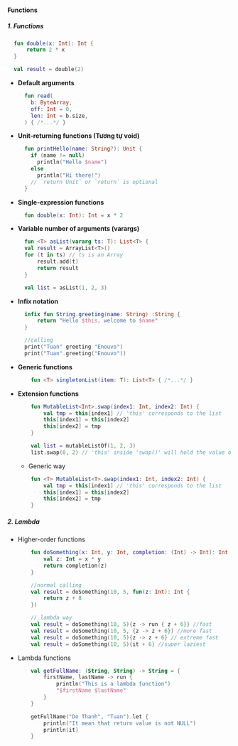 #### Functions
##### 1. Functions
  ``` kotlin 
    fun double(x: Int): Int {
        return 2 * x
    }

    val result = double(2)
  ```

- **Default arguments**
  ``` kt 
    fun read(
      b: ByteArray,
      off: Int = 0,
      len: Int = b.size,
    ) { /*...*/ }
  ``` 

- **Unit-returning functions (Tương tự void)**
  ``` kt 
    fun printHello(name: String?): Unit {
      if (name != null)
        println("Hello $name")
      else
        println("Hi there!")
      // `return Unit` or `return` is optional
    }
  ``` 
- **Single-expression functions**
  ``` kt 
    fun double(x: Int): Int = x * 2
  ``` 
- **Variable number of arguments (varargs)**
  ``` kt 
    fun <T> asList(vararg ts: T): List<T> {
    val result = ArrayList<T>()
    for (t in ts) // ts is an Array
        result.add(t)
        return result
    }

    val list = asList(1, 2, 3)
  ``` 

- **Infix notation**
  ``` kt 
    infix fun String.greeting(name: String) :String {
        return "Hello $this, welcome to $name"
    }

    //calling
    print("Tuan" greeting "Enouvo")
    print("Tuan".greeting("Enouvo"))

  ``` 
- **Generic functions**
    ``` kt 
        fun <T> singletonList(item: T): List<T> { /*...*/ }
    ```
- **Extension functions**
    ``` kt 
        fun MutableList<Int>.swap(index1: Int, index2: Int) {
            val tmp = this[index1] // 'this' corresponds to the list
            this[index1] = this[index2]
            this[index2] = tmp
        }

        val list = mutableListOf(1, 2, 3)
        list.swap(0, 2) // 'this' inside 'swap()' will hold the value of 'list'
    ```    
    - Generic way
	``` kt 
        fun <T> MutableList<T>.swap(index1: Int, index2: Int) {
            val tmp = this[index1] // 'this' corresponds to the list
            this[index1] = this[index2]
            this[index2] = tmp
        }
    ```    

##### 2. Lambda
- Higher-order functions
    ``` kt 
        fun doSomething(x: Int, y: Int, completion: (Int) -> Int): Int {
            val z: Int = x * y
            return completion(z)
        }

        //normal calling
        val result = doSomething(10, 5, fun(z: Int): Int {
            return z + 8
        })

        // lambda way
        val result = doSomething(10, 5){z -> run { z + 6}} //fast
        val result = doSomething(10, 5, {z -> z + 6}) //more fast
        val result = doSomething(10, 5){z -> z + 6} // extreme fast
        val result = doSomething(10, 5){it + 6} //super laziest
    ```
- Lambda functions
    ``` kt 
        val getFullName: (String, String) -> String = {
            firstName, lastName -> run {
                println("This is a lambda function")
                "$firstName $lastName"
            }
        }

        getFullName("Do Thanh", "Tuan").let {
            println("It mean that return value is not NULL")
            println(it)
        }
    ```
